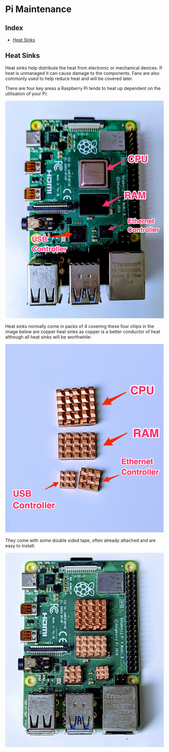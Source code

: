# Pi Maintenance

## Index

- [Heat Sinks](#heat-sinks)

## Heat Sinks

Heat sinks help distribute the heat from electronic or mechanical devices. If heat is unmanaged it can cause damage to the components. Fans are also commonly used to help reduce heat and will be covered later.

There are four key areas a Raspberry Pi tends to heat up dependent on the utilisation of your Pi:

![Pi diagram](/maintenance/img/pi_pre_heat_sink.jpg)

Heat sinks normally come in packs of 4 covering these four chips in the image below are copper heat sinks as copper is a better conductor of heat although all heat sinks will be worthwhile:

![Copper heat sinks](/maintenance/img/copper_heat_sinks.jpg)

They come with some double sided tape, often already attached and are easy to install:

![Heat sink with Pi](/maintenance/img/pi_with_sink.jpg)
